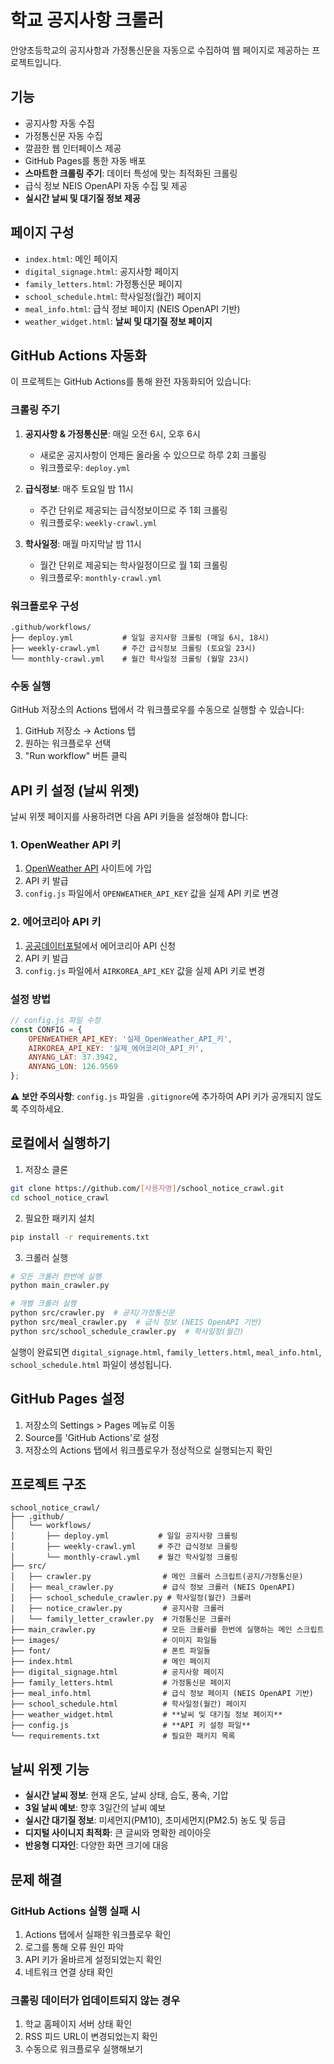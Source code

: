 # 학교 공지사항 크롤러

안양초등학교의 공지사항과 가정통신문을 자동으로 수집하여 웹 페이지로 제공하는 프로젝트입니다.

## 기능

- 공지사항 자동 수집
- 가정통신문 자동 수집
- 깔끔한 웹 인터페이스 제공
- GitHub Pages를 통한 자동 배포
- **스마트한 크롤링 주기**: 데이터 특성에 맞는 최적화된 크롤링
- 급식 정보 NEIS OpenAPI 자동 수집 및 제공
- **실시간 날씨 및 대기질 정보 제공**

## 페이지 구성

- `index.html`: 메인 페이지
- `digital_signage.html`: 공지사항 페이지
- `family_letters.html`: 가정통신문 페이지
- `school_schedule.html`: 학사일정(월간) 페이지
- `meal_info.html`: 급식 정보 페이지 (NEIS OpenAPI 기반)
- `weather_widget.html`: **날씨 및 대기질 정보 페이지**

## GitHub Actions 자동화

이 프로젝트는 GitHub Actions를 통해 완전 자동화되어 있습니다:

### 크롤링 주기

1. **공지사항 & 가정통신문**: 매일 오전 6시, 오후 6시
   - 새로운 공지사항이 언제든 올라올 수 있으므로 하루 2회 크롤링
   - 워크플로우: `deploy.yml`

2. **급식정보**: 매주 토요일 밤 11시
   - 주간 단위로 제공되는 급식정보이므로 주 1회 크롤링
   - 워크플로우: `weekly-crawl.yml`

3. **학사일정**: 매월 마지막날 밤 11시
   - 월간 단위로 제공되는 학사일정이므로 월 1회 크롤링
   - 워크플로우: `monthly-crawl.yml`

### 워크플로우 구성

```
.github/workflows/
├── deploy.yml           # 일일 공지사항 크롤링 (매일 6시, 18시)
├── weekly-crawl.yml     # 주간 급식정보 크롤링 (토요일 23시)
└── monthly-crawl.yml    # 월간 학사일정 크롤링 (월말 23시)
```

### 수동 실행

GitHub 저장소의 Actions 탭에서 각 워크플로우를 수동으로 실행할 수 있습니다:
1. GitHub 저장소 → Actions 탭
2. 원하는 워크플로우 선택
3. "Run workflow" 버튼 클릭

## API 키 설정 (날씨 위젯)

날씨 위젯 페이지를 사용하려면 다음 API 키들을 설정해야 합니다:

### 1. OpenWeather API 키
1. [OpenWeather API](https://openweathermap.org/api) 사이트에 가입
2. API 키 발급
3. `config.js` 파일에서 `OPENWEATHER_API_KEY` 값을 실제 API 키로 변경

### 2. 에어코리아 API 키
1. [공공데이터포털](https://www.data.go.kr/data/15073861/openapi.do)에서 에어코리아 API 신청
2. API 키 발급
3. `config.js` 파일에서 `AIRKOREA_API_KEY` 값을 실제 API 키로 변경

### 설정 방법
```javascript
// config.js 파일 수정
const CONFIG = {
    OPENWEATHER_API_KEY: '실제_OpenWeather_API_키',
    AIRKOREA_API_KEY: '실제_에어코리아_API_키',
    ANYANG_LAT: 37.3942,
    ANYANG_LON: 126.9569
};
```

**⚠️ 보안 주의사항**: `config.js` 파일을 `.gitignore`에 추가하여 API 키가 공개되지 않도록 주의하세요.

## 로컬에서 실행하기

1. 저장소 클론
```bash
git clone https://github.com/[사용자명]/school_notice_crawl.git
cd school_notice_crawl
```

2. 필요한 패키지 설치
```bash
pip install -r requirements.txt
```

3. 크롤러 실행
```bash
# 모든 크롤러 한번에 실행
python main_crawler.py

# 개별 크롤러 실행
python src/crawler.py  # 공지/가정통신문
python src/meal_crawler.py  # 급식 정보 (NEIS OpenAPI 기반)
python src/school_schedule_crawler.py  # 학사일정(월간)
```

실행이 완료되면 `digital_signage.html`, `family_letters.html`, `meal_info.html`, `school_schedule.html` 파일이 생성됩니다.

## GitHub Pages 설정

1. 저장소의 Settings > Pages 메뉴로 이동
2. Source를 'GitHub Actions'로 설정
3. 저장소의 Actions 탭에서 워크플로우가 정상적으로 실행되는지 확인

## 프로젝트 구조

```
school_notice_crawl/
├── .github/
│   └── workflows/
│       ├── deploy.yml           # 일일 공지사항 크롤링
│       ├── weekly-crawl.yml     # 주간 급식정보 크롤링
│       └── monthly-crawl.yml    # 월간 학사일정 크롤링
├── src/
│   ├── crawler.py                # 메인 크롤러 스크립트(공지/가정통신문)
│   ├── meal_crawler.py           # 급식 정보 크롤러 (NEIS OpenAPI)
│   ├── school_schedule_crawler.py # 학사일정(월간) 크롤러
│   ├── notice_crawler.py         # 공지사항 크롤러
│   └── family_letter_crawler.py  # 가정통신문 크롤러
├── main_crawler.py               # 모든 크롤러를 한번에 실행하는 메인 스크립트
├── images/                       # 이미지 파일들
├── font/                         # 폰트 파일들
├── index.html                    # 메인 페이지
├── digital_signage.html          # 공지사항 페이지
├── family_letters.html           # 가정통신문 페이지
├── meal_info.html                # 급식 정보 페이지 (NEIS OpenAPI 기반)
├── school_schedule.html          # 학사일정(월간) 페이지
├── weather_widget.html           # **날씨 및 대기질 정보 페이지**
├── config.js                     # **API 키 설정 파일**
└── requirements.txt              # 필요한 패키지 목록
```

## 날씨 위젯 기능

- **실시간 날씨 정보**: 현재 온도, 날씨 상태, 습도, 풍속, 기압
- **3일 날씨 예보**: 향후 3일간의 날씨 예보
- **실시간 대기질 정보**: 미세먼지(PM10), 초미세먼지(PM2.5) 농도 및 등급
- **디지털 사이니지 최적화**: 큰 글씨와 명확한 레이아웃
- **반응형 디자인**: 다양한 화면 크기에 대응

## 문제 해결

### GitHub Actions 실행 실패 시
1. Actions 탭에서 실패한 워크플로우 확인
2. 로그를 통해 오류 원인 파악
3. API 키가 올바르게 설정되었는지 확인
4. 네트워크 연결 상태 확인

### 크롤링 데이터가 업데이트되지 않는 경우
1. 학교 홈페이지 서버 상태 확인
2. RSS 피드 URL이 변경되었는지 확인
3. 수동으로 워크플로우 실행해보기
